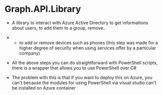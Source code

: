 # Graph.API.Library

* A library to interact with Azure Active Directory to get informations about users, to add them to a group, remove..
* * to add or remove devices such as phones (this step was made for a higher degree of security when using services offer by a particular company)

* All the above steps you can do straightforward with PowerShell scripts, there is a wrapper that allows you to use PowerShell over C#
* The problem with this is that if you want to deploy this on Azure, you can't because the modules for using PowerShell via visual studio
can't be installed on Azure container
